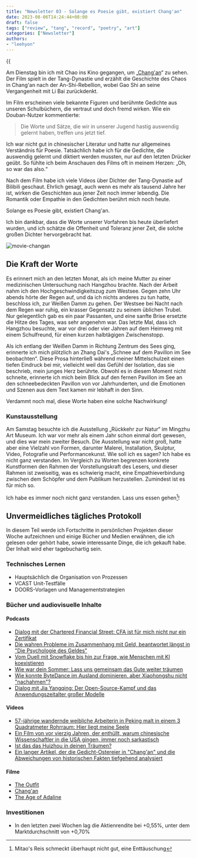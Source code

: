 ```yaml
---
title: "Newsletter 03 - Solange es Poesie gibt, existiert Chang'an"
date: 2023-08-06T14:24:44+08:00
draft: false
tags: ["review", "tang", "record", "poetry", "art"]
categories: ["Newsletter"]
authors:
- "leehyon"
---
```


{{<audio src="audio/life-live.mp3" caption="♪ Life Live - Mayday" >}}

Am Dienstag bin ich mit Chao ins Kino gegangen, um „[Chang'an](https://movie.douban.com/subject/36035676/)“ zu sehen. Der Film spielt in der Tang-Dynastie und erzählt die Geschichte des Chaos in Chang'an nach der An-Shi-Rebellion, wobei Gao Shi an seine Vergangenheit mit Li Bai zurückdenkt.

Im Film erscheinen viele bekannte Figuren und berühmte Gedichte aus unseren Schulbüchern, die vertraut und doch fremd wirken. Wie ein Douban-Nutzer kommentierte:

> Die Worte und Sätze, die wir in unserer Jugend hastig auswendig gelernt haben, treffen uns jetzt tief.

Ich war nicht gut in chinesischer Literatur und hatte nur allgemeines Verständnis für Poesie. Tatsächlich habe ich für die Gedichte, die auswendig gelernt und diktiert werden mussten, nur auf den letzten Drücker geübt. So fühlte ich beim Anschauen des Films oft in meinem Herzen: „Oh, so war das also.“

Nach dem Film habe ich viele Videos über Dichter der Tang-Dynastie auf Bilibili geschaut. Ehrlich gesagt, auch wenn es mehr als tausend Jahre her ist, wirken die Geschichten aus jener Zeit noch immer lebendig. Die Romantik oder Empathie in den Gedichten berührt mich noch heute. 

Solange es Poesie gibt, existiert Chang'an.

Ich bin dankbar, dass die Worte unserer Vorfahren bis heute überliefert wurden, und ich schätze die Offenheit und Toleranz jener Zeit, die solche großen Dichter hervorgebracht hat.

![movie-changan](https://images.kohsruhe.com/2024/movie-changan.jpg)

## Die Kraft der Worte

Es erinnert mich an den letzten Monat, als ich meine Mutter zu einer medizinischen Untersuchung nach Hangzhou brachte. Nach der Arbeit nahm ich den Hochgeschwindigkeitszug zum Westsee. Gegen zehn Uhr abends hörte der Regen auf, und da ich nichts anderes zu tun hatte, beschloss ich, zur Weißen Damm zu gehen. Der Westsee bei Nacht nach dem Regen war ruhig, ein krasser Gegensatz zu seinem üblichen Trubel. Nur gelegentlich gab es ein paar Passanten, und eine sanfte Brise ersetzte die Hitze des Tages, was sehr angenehm war. Das letzte Mal, dass ich Hangzhou besuchte, war vor drei oder vier Jahren auf dem Heimweg mit einem Schulfreund, für einen kurzen halbtägigen Zwischenstopp.

Als ich entlang der Weißen Damm in Richtung Zentrum des Sees ging, erinnerte ich mich plötzlich an Zhang Dai's „Schnee auf dem Pavillon im See beobachten“. Diese Prosa hinterließ während meiner Mittelschulzeit einen tiefen Eindruck bei mir, vielleicht weil das Gefühl der Isolation, das sie beschrieb, mein junges Herz berührte. Obwohl es in diesem Moment nicht schneite, erinnerte ich mich beim Blick auf den fernen Pavillon im See an den schneebedeckten Pavillon von vor Jahrhunderten, und die Emotionen und Szenen aus dem Text kamen mir lebhaft in den Sinn.

Verdammt noch mal, diese Worte haben eine solche Nachwirkung!

### Kunstausstellung

Am Samstag besuchte ich die Ausstellung „Rückkehr zur Natur“ im Mingzhu Art Museum. Ich war vor mehr als einem Jahr schon einmal dort gewesen, und dies war mein zweiter Besuch. Die Ausstellung war nicht groß, hatte aber eine Vielzahl von Formen, darunter Malerei, Installation, Skulptur, Video, Fotografie und Performancekunst. Wie soll ich es sagen? Ich habe es nicht ganz verstanden. Im Vergleich zu Worten begrenzen konkrete Kunstformen den Rahmen der Vorstellungskraft des Lesers, und dieser Rahmen ist zweiseitig, was es schwierig macht, eine Empathieverbindung zwischen dem Schöpfer und dem Publikum herzustellen. Zumindest ist es für mich so.

Ich habe es immer noch nicht ganz verstanden. Lass uns essen gehen[^1]!

[^1]: Mitao's Reis schmeckt überhaupt nicht gut, eine Enttäuschung

## Unvermeidliches tägliches Protokoll

In diesem Teil werde ich Fortschritte in persönlichen Projekten dieser Woche aufzeichnen und einige Bücher und Medien erwähnen, die ich gelesen oder gehört habe, sowie interessante Dinge, die ich gekauft habe. Der Inhalt wird eher tagebuchartig sein.

### Technisches Lernen

- Hauptsächlich die Organisation von Prozessen
- VCAST Unit-Testfälle
- DOORS-Vorlagen und Managementstrategien

### Bücher und audiovisuelle Inhalte

#### Podcasts

- [Dialog mit der Chartered Financial Street: CFA ist für mich nicht nur ein Zertifikat](https://podcasts.apple.com/cn/podcast/vol-34-%E5%AF%B9%E8%AF%9D%E7%89%B9%E8%AE%B8%E9%87%91%E8%9E%8D%E8%A1%97-cfa%E5%AF%B9%E6%88%91%E6%9D%A5%E8%AF%B4%E7%BB%9D%E4%B8%8D%E5%8F%AA%E6%98%AF%E4%B8%80%E7%BA%B8%E8%AF%81%E4%B9%A6/id1607724726?i=1000622340653)
- [Die wahren Probleme im Zusammenhang mit Geld, beantwortet längst in "Die Psychologie des Geldes"](https://www.xiaoyuzhoufm.com/episode/64c3311699e1e7669e3716b4)
- [Vom Duell mit Snowflake bis hin zur Frage, wie Menschen mit KI koexistieren](https://podcasts.apple.com/cn/podcast/%E8%B6%85%E7%BA%A7%E7%8B%AC%E8%A7%92%E5%85%BD-databricks-%E8%81%94%E5%90%88%E5%88%9B%E5%A7%8B%E4%BA%BA-%E4%BB%8E%E5%AF%B9%E5%86%B3-snowflake-%E5%88%B0%E4%BA%BA%E7%B1%BB%E5%A6%82%E4%BD%95%E4%B8%8E-ai-%E5%85%B1%E5%AD%98-s7e21/id1494812579?i=1000622346061)
- [Wie war dein Sommer: Lass uns gemeinsam das Gute weiter träumen](https://podcasts.apple.com/cn/podcast/vol-189-%E4%BD%A0%E7%9A%84%E5%A4%8F%E5%A4%A9%E8%BF%98%E5%A5%BD%E5%90%97-%E6%88%91%E4%BB%AC%E4%B8%80%E8%B5%B7%E4%BF%9D%E6%8C%81%E5%AF%B9%E5%96%84%E7%9A%84%E6%83%B3%E8%B1%A1/id1482731836?i=1000622986397)
- [Wie konnte ByteDance im Ausland dominieren, aber Xiaohongshu nicht "nachahmen"?](https://podcasts.apple.com/cn/podcast/s7e22-%E6%B5%B7%E5%A4%96%E6%89%80%E5%90%91%E6%8A%AB%E9%9D%A1%E7%9A%84%E5%AD%97%E8%8A%82%E8%B7%B3%E5%8A%A8-%E6%80%8E%E4%B9%88%E5%B0%B1-%E4%BB%BF-%E4%B8%8D%E5%A5%BD%E4%B8%80%E6%9C%AC%E5%B0%8F%E7%BA%A2%E4%B9%A6/id1494812579?i=1000623162738)
- [Dialog mit Jia Yangqing: Der Open-Source-Kampf und das Anwendungszeitalter großer Modelle](https://podcasts.apple.com/cn/podcast/e117-%E5%AF%B9%E8%AF%9D%E8%B4%BE%E6%89%AC%E6%B8%85-%E5%A4%A7%E6%A8%A1%E5%9E%8B%E7%9A%84%E5%BC%80%E6%BA%90%E4%B9%8B%E6%88%98%E4%B8%8E%E5%BA%94%E7%94%A8%E6%97%B6%E4%BB%A3-aigc%E7%89%B9%E8%BE%91/id1498541229?i=1000622989392)

#### Videos

- [57-jährige wandernde weibliche Arbeiterin in Peking malt in einem 3 Quadratmeter Rohrraum: Hier liegt meine Seele](https://www.bilibili.com/video/BV1aj411d7fj/?spm_id_from=333.999.0.0&vd_source=eadc63ed5819c20aa613f84e76cdecbe)
- [Ein Film von vor vierzig Jahren, der enthüllt, warum chinesische Wissenschaftler in die USA gingen, immer noch sarkastisch](https://www.bilibili.com/video/BV15z4y1x7LA/?spm_id_from=333.999.0.0&vd_source=eadc63ed5819c20aa613f84e76cdecbe)
- [Ist das das Huizhou in deinen Träumen?](https://www.bilibili.com/video/BV1CX4y1L7FP/?spm_id_from=333.880.my_history.page.click)
- [Ein langer Artikel, der die Gedicht-Ostereier in "Chang'an" und die Abweichungen von historischen Fakten tiefgehend analysiert](https://www.bilibili.com/video/BV1ku411V7T8/?spm_id_from=333.337.search-card.all.click)

#### Filme

- [The Outfit](https://movie.douban.com/subject/35372415/)
- [Chang'an](https://movie.douban.com/subject/36035676/)
- [The Age of Adaline](https://movie.douban.com/subject/6039412/)

### Investitionen

- In den letzten zwei Wochen lag die Aktienrendite bei +0,55%, unter dem Marktdurchschnitt von +0,70%